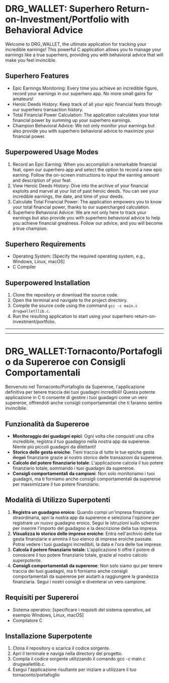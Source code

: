 


# DRG_WALLET: Superhero Return-on-Investment/Portfolio with Behavioral Advice

Welcome to DRG_WALLET, the ultimate application for tracking your incredible earnings! This powerful C application allows you to manage your earnings like a true superhero, providing you with behavioral advice that will make you feel invincible.

## Superhero Features
- Epic Earnings Monitoring: Every time you achieve an incredible figure, record your earnings in our superhero app. No more small gains for amateurs!
- Heroic Deeds History: Keep track of all your epic financial feats through our superhero transaction history.
- Total Financial Power Calculation: The application calculates your total financial power by summing up your superhero earnings.
- Champion Behavioral Advice: We not only monitor your earnings but also provide you with superhero behavioral advice to maximize your financial power.

## Superpowered Usage Modes
1. Record an Epic Earning: When you accomplish a remarkable financial feat, open our superhero app and select the option to record a new epic earning. Follow the on-screen instructions to input the earning amount and description of your feat.
2. View Heroic Deeds History: Dive into the archive of your financial exploits and marvel at your list of past heroic deeds. You can see your incredible earnings, the date, and time of your deeds.
3. Calculate Total Financial Power: The application empowers you to know your total financial power, thanks to our supercharged calculation.
4. Superhero Behavioral Advice: We are not only here to track your earnings but also provide you with superhero behavioral advice to help you achieve financial greatness. Follow our advice, and you will become a true champion.

## Superhero Requirements
- Operating System: [Specify the required operating system, e.g., Windows, Linux, macOS]
- C Compiler

## Superpowered Installation
1. Clone the repository or download the source code.
2. Open the terminal and navigate to the project directory.
3. Compile the source code using the command `gcc -c main.c drugwalletllib.c`.
4. Run the resulting application to start using your superhero return-on-investment/portfolio.

---
---
# DRG_WALLET:Tornaconto/Portafoglio da Supereroe con Consigli Comportamentali




Benvenuto nel Tornaconto/Portafoglio da Supereroe, l'applicazione definitiva per tenere traccia dei tuoi guadagni incredibili! Questa potente applicazione in C ti consente di gestire i tuoi guadagni come un vero supereroe, offrendoti anche consigli comportamentali che ti faranno sentire invincibile.

## Funzionalità da Supereroe

- **Monitoraggio dei guadagni epici**: Ogni volta che conquisti una cifra incredibile, registra il tuo guadagno nella nostra app da supereroe. Niente più piccoli guadagni da dilettanti!
- **Storico delle gesta eroiche**: Tieni traccia di tutte le tue epiche gesta ~~illegali~~ finanziarie grazie al nostro storico delle transazioni da supereroe.
- **Calcolo del potere finanziario totale**: L'applicazione calcola il tuo potere finanziario totale, sommando i tuoi guadagni da supereroe.
- **Consigli comportamentali da campioni**: Non solo monitoriamo i tuoi guadagni, ma ti forniamo anche consigli comportamentali da supereroe per massimizzare il tuo potere finanziario.

## Modalità di Utilizzo Superpotenti

1. **Registra un guadagno eroico**: Quando compi un'impresa finanziaria straordinaria, apri la nostra app da supereroe e seleziona l'opzione per registrare un nuovo guadagno eroico. Segui le istruzioni sullo schermo per inserire l'importo del guadagno e la descrizione della tua impresa.
2. **Visualizza lo storico delle imprese eroiche**: Entra nell'archivio delle tue gesta finanziarie e ammira il tuo elenco di imprese eroiche passate. Potrai vedere i tuoi guadagni incredibili, la data e l'ora delle tue imprese.
3. **Calcola il potere finanziario totale**: L'applicazione ti offre il potere di conoscere il tuo potere finanziario totale, grazie al nostro calcolo superpotente.
4. **Consigli comportamentali da supereroe**: Non solo siamo qui per tenere traccia dei tuoi guadagni, ma ti forniamo anche consigli comportamentali da supereroe per aiutarti a raggiungere la grandezza finanziaria. Segui i nostri consigli e diventerai un vero campione.

## Requisiti per Supereroi

- Sistema operativo: [specificare i requisiti del sistema operativo, ad esempio Windows, Linux, macOS]
- Compilatore C

## Installazione Superpotente

1. Clona il repository o scarica il codice sorgente.
2. Apri il terminale e naviga nella directory del progetto.
3. Compila il codice sorgente utilizzando il comando gcc -c main.c drugwalletllib.c.
4. Esegui l'applicazione risultante per iniziare a utilizzare il tuo tornaconto/portafoglio
